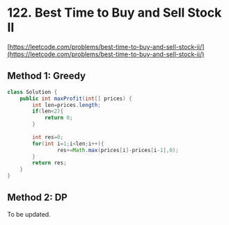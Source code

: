 # **122. Best Time to Buy and Sell Stock** II

[https://leetcode.com/problems/best-time-to-buy-and-sell-stock-ii/](https://leetcode.com/problems/best-time-to-buy-and-sell-stock-ii/)

## Method 1: Greedy
```java
class Solution {
    public int maxProfit(int[] prices) {
        int len=prices.length;
        if(len<2){
            return 0;
        }
        
        int res=0;
        for(int i=1;i<len;i++){
                res+=Math.max(prices[i]-prices[i-1],0);
        }
        return res;
    }
}
```

## Method 2: DP
To be updated.
